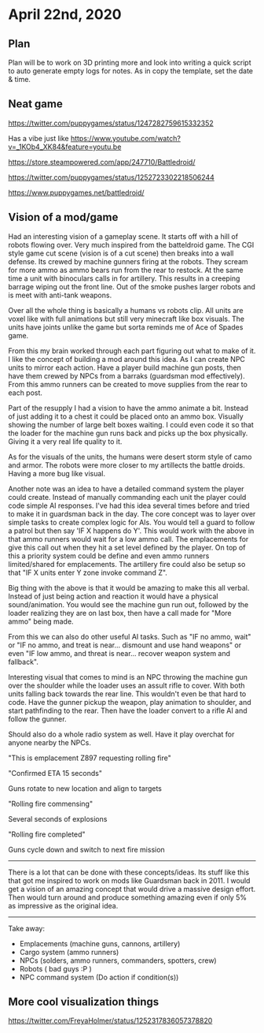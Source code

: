 # April 22nd, 2020

## Plan

Plan will be to work on 3D printing more and look into writing a quick script to auto generate empty logs for notes. As in copy the template, set the date & time.

## Neat game

https://twitter.com/puppygames/status/1247282759615332352

Has a vibe just like https://www.youtube.com/watch?v=_1KOb4_XK84&feature=youtu.be

https://store.steampowered.com/app/247710/Battledroid/

https://twitter.com/puppygames/status/1252723302218506244

https://www.puppygames.net/battledroid/

## Vision of a mod/game

Had an interesting vision of a gameplay scene. It starts off with a hill of robots flowing over. Very much inspired from the batteldroid game. The CGI style game cut scene (vision is of a cut scene) then breaks into a wall defense. Its crewed by machine gunners firing at the robots. They scream for more ammo as ammo bears run from the rear to restock. At the same time a unit with binoculars calls in for artillery. This results in a creeping barrage wiping out the front line. Out of the smoke pushes larger robots and is meet with anti-tank weapons.

Over all the whole thing is basically a humans vs robots clip. All units are voxel like with full animations but still very minecraft like box visuals. The units have joints unlike the game but sorta reminds me of Ace of Spades game.

From this my brain worked through each part figuring out what to make of it. I like the concept of building a mod around this idea. As I can create NPC units to mirror each action. Have a player build machine gun posts, then have them crewed by NPCs from a barraks (guardsman mod effectively). From this ammo runners can be created to move supplies from the rear to each post. 

Part of the resupply I had a vision to have the ammo animate a bit. Instead of just adding it to a chest it could be placed onto an ammo box. Visually showing the number of large belt boxes waiting. I could even code it so that the loader for the machine gun runs back and picks up the box physically. Giving it a very real life quality to it.

As for the visuals of the units, the humans were desert storm style of camo and armor. The robots were more closer to my artillects the battle droids. Having a more bug like visual.

Another note was an idea to have a detailed command system the player could create. Instead of manually commanding each unit the player could code simple AI responses. I've had this idea several times before and tried to make it in guardsman back in the day. The core concept was to layer over simple tasks to create complex logic for AIs. You would tell a guard to follow a patrol but then say 'IF X happens do Y'. This would work with the above in that ammo runners would wait for a low ammo call. The emplacements for give this call out when they hit a set level defined by the player. On top of this a priority system could be define and even ammo runners limited/shared for emplacements. The artillery fire could also be setup so that "IF X units enter Y zone invoke command Z". 

Big thing with the above is that it would be amazing to make this all verbal. Instead of just being action and reaction it would have a physical sound/animation. You would see the machine gun run out, followed by the loader realizing they are on last box, then have a call made for "More ammo" being made.

From this we can also do other useful AI tasks. Such as "IF no ammo, wait" or "IF no ammo, and treat is near... dismount and use hand weapons" or even "IF low ammo, and threat is near... recover weapon system and fallback".

Interesting visual that comes to mind is an NPC throwing the machine gun over the shoulder while the loader uses an assult rifle to cover. With both units falling back towards the rear line. This wouldn't even be that hard to code. Have the gunner pickup the weapon, play animation to shoulder, and start pathfinding to the rear. Then have the loader convert to a rifle AI and follow the gunner.

Should also do a whole radio system as well. Have it play overchat for anyone nearby the NPCs.

"This is emplacement Z897 requesting rolling fire"

"Confirmed ETA 15 seconds"

Guns rotate to new location and align to targets

"Rolling fire commensing"

Several seconds of explosions

"Rolling fire completed"

Guns cycle down and switch to next fire mission

----

There is a lot that can be done with these concepts/ideas. Its stuff like this that got me inspired to work on mods like Guardsman back in 2011. I would get a vision of an amazing concept that would drive a massive design effort. Then would turn around and produce something amazing even if only 5% as impressive as the original idea.

----

Take away:

* Emplacements (machine guns, cannons, artillery)
* Cargo system (ammo runners)
* NPCs (solders, ammo runners, commanders, spotters, crew)
* Robots ( bad guys :P )
* NPC command system (Do action if condition(s))

## More cool visualization things

https://twitter.com/FreyaHolmer/status/1252317836057378820